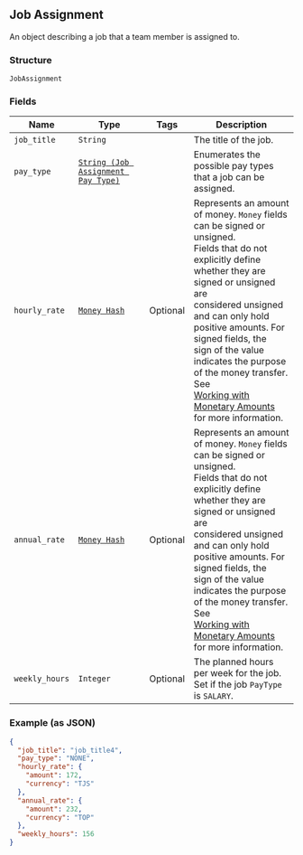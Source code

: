 ## Job Assignment

An object describing a job that a team member is assigned to.

### Structure

`JobAssignment`

### Fields

| Name | Type | Tags | Description |
|  --- | --- | --- | --- |
| `job_title` | `String` |  | The title of the job. |
| `pay_type` | [`String (Job Assignment Pay Type)`](/doc/models/job-assignment-pay-type.md) |  | Enumerates the possible pay types that a job can be assigned. |
| `hourly_rate` | [`Money Hash`](/doc/models/money.md) | Optional | Represents an amount of money. `Money` fields can be signed or unsigned.<br>Fields that do not explicitly define whether they are signed or unsigned are<br>considered unsigned and can only hold positive amounts. For signed fields, the<br>sign of the value indicates the purpose of the money transfer. See<br>[Working with Monetary Amounts](https://developer.squareup.com/docs/build-basics/working-with-monetary-amounts)<br>for more information. |
| `annual_rate` | [`Money Hash`](/doc/models/money.md) | Optional | Represents an amount of money. `Money` fields can be signed or unsigned.<br>Fields that do not explicitly define whether they are signed or unsigned are<br>considered unsigned and can only hold positive amounts. For signed fields, the<br>sign of the value indicates the purpose of the money transfer. See<br>[Working with Monetary Amounts](https://developer.squareup.com/docs/build-basics/working-with-monetary-amounts)<br>for more information. |
| `weekly_hours` | `Integer` | Optional | The planned hours per week for the job. Set if the job `PayType` is `SALARY`. |

### Example (as JSON)

```json
{
  "job_title": "job_title4",
  "pay_type": "NONE",
  "hourly_rate": {
    "amount": 172,
    "currency": "TJS"
  },
  "annual_rate": {
    "amount": 232,
    "currency": "TOP"
  },
  "weekly_hours": 156
}
```

